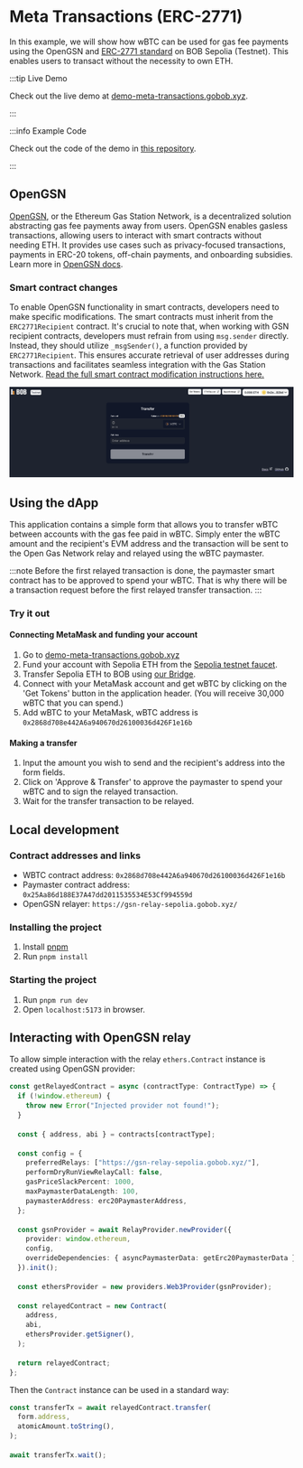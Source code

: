# Meta Transactions (ERC-2771)

In this example, we will show how wBTC can be used for gas fee payments using the OpenGSN and [ERC-2771 standard](https://eips.ethereum.org/EIPS/eip-2771) on BOB Sepolia (Testnet). This enables users to transact without the necessity to own ETH.

:::tip Live Demo

Check out the live demo at [demo-meta-transactions.gobob.xyz](https://demo-meta-transactions.gobob.xyz).

:::

:::info Example Code

Check out the code of the demo in [this repository](https://github.com/bob-collective/demo-meta-transactions-transfer/).

:::

## OpenGSN

[OpenGSN](https://opengsn.org/), or the Ethereum Gas Station Network, is a decentralized solution abstracting gas fee payments away from users. OpenGSN enables gasless transactions, allowing users to interact with smart contracts without needing ETH. It provides use cases such as privacy-focused transactions, payments in ERC-20 tokens, off-chain payments, and onboarding subsidies. Learn more in [OpenGSN docs](https://docs.opengsn.org/).

### Smart contract changes

To enable OpenGSN functionality in smart contracts, developers need to make specific modifications. The smart contracts must inherit from the `ERC2771Recipient` contract. It's crucial to note that, when working with GSN recipient contracts, developers must refrain from using `msg.sender` directly. Instead, they should utilize `_msgSender()`, a function provided by `ERC2771Recipient`. This ensures accurate retrieval of user addresses during transactions and facilitates seamless integration with the Gas Station Network.
[Read the full smart contract modification instructions here.](https://docs.opengsn.org/contracts/#writing-gsn-capable-contracts)

![preview](preview.png)

## Using the dApp

This application contains a simple form that allows you to transfer wBTC between accounts with the gas fee paid in wBTC. Simply enter the wBTC amount and the recipient's EVM address and the transaction will be sent to the Open Gas Network relay and relayed using the wBTC paymaster.

:::note
Before the first relayed transaction is done, the paymaster smart contract has to be approved to spend your wBTC. That is why there will be a transaction request before the first relayed transfer transaction.
:::

### Try it out

#### Connecting MetaMask and funding your account

1. Go to [demo-meta-transactions.gobob.xyz](https://demo-meta-transactions.gobob.xyz)
2. Fund your account with Sepolia ETH from the [Sepolia testnet faucet](https://faucetlink.to/sepolia).
3. Transfer Sepolia ETH to BOB using [our Bridge](https://app.gobob.xyz/).
4. Connect with your MetaMask account and get wBTC by clicking on the 'Get Tokens' button in the application header. (You will receive 30,000 wBTC that you can spend.)
5. Add wBTC to your MetaMask, wBTC address is `0x2868d708e442A6a940670d26100036d426F1e16b`

#### Making a transfer

1. Input the amount you wish to send and the recipient's address into the form fields.
2. Click on 'Approve & Transfer' to approve the paymaster to spend your wBTC and to sign the relayed transaction.
3. Wait for the transfer transaction to be relayed.

## Local development

### Contract addresses and links

- WBTC contract address: `0x2868d708e442A6a940670d26100036d426F1e16b`
- Paymaster contract address: `0x25Aa86d188E37A47dd2011535534E53Cf994559d`
- OpenGSN relayer: `https://gsn-relay-sepolia.gobob.xyz/`

### Installing the project

1. Install [pnpm](https://pnpm.io/installation)
2. Run `pnpm install`

### Starting the project

1. Run `pnpm run dev`
2. Open `localhost:5173` in browser.

## Interacting with OpenGSN relay

To allow simple interaction with the relay `ethers.Contract` instance is created using OpenGSN provider:

```typescript
const getRelayedContract = async (contractType: ContractType) => {
  if (!window.ethereum) {
    throw new Error("Injected provider not found!");
  }

  const { address, abi } = contracts[contractType];

  const config = {
    preferredRelays: ["https://gsn-relay-sepolia.gobob.xyz/"],
    performDryRunViewRelayCall: false,
    gasPriceSlackPercent: 1000,
    maxPaymasterDataLength: 100,
    paymasterAddress: erc20PaymasterAddress,
  };

  const gsnProvider = await RelayProvider.newProvider({
    provider: window.ethereum,
    config,
    overrideDependencies: { asyncPaymasterData: getErc20PaymasterData },
  }).init();

  const ethersProvider = new providers.Web3Provider(gsnProvider);

  const relayedContract = new Contract(
    address,
    abi,
    ethersProvider.getSigner(),
  );

  return relayedContract;
};
```

Then the `Contract` instance can be used in a standard way:

```typescript
const transferTx = await relayedContract.transfer(
  form.address,
  atomicAmount.toString(),
);

await transferTx.wait();
```
